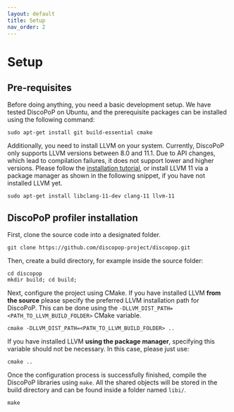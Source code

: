 ```yaml
---
layout: default
title: Setup
nav_order: 2
---
```


# Setup
## Pre-requisites
Before doing anything, you need a basic development setup. We have tested DiscoPoP on Ubuntu, and the prerequisite packages can be installed using the following command:

	sudo apt-get install git build-essential cmake

Additionally, you need to install LLVM on your system. Currently, DiscoPoP only supports LLVM versions between 8.0 and 11.1. Due to API changes, which lead to compilation failures, it does not support lower and higher versions. Please follow the [installation tutorial](https://llvm.org/docs/GettingStarted.html), or install LLVM 11 via a package manager as shown in the following snippet, if you have not installed LLVM yet.

    sudo apt-get install libclang-11-dev clang-11 llvm-11

## DiscoPoP profiler installation
First, clone the source code into a designated folder. 

	git clone https://github.com/discopop-project/discopop.git

Then, create a build directory, for example inside the source folder:

	cd discopop
	mkdir build; cd build;

Next, configure the project using CMake. 
If you have installed LLVM <b>from the source</b> please specify the preferred LLVM installation path for DiscoPoP. This can be done using the `-DLLVM_DIST_PATH=<PATH_TO_LLVM_BUILD_FOLDER>` CMake variable.

	cmake -DLLVM_DIST_PATH=<PATH_TO_LLVM_BUILD_FOLDER> ..

If you have installed LLVM <b>using the package manager</b>, specifying this variable should not be necessary. In this case, please just use:

	cmake ..

Once the configuration process is successfully finished, compile the DiscoPoP libraries using `make`. All the shared objects will be stored in the build directory and can be found inside a folder named `libi/`.

	make